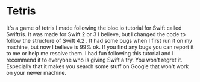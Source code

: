 # Tetris
It's a game of tetris I made following the bloc.io tutorial for Swift called Swiftris. It was made for Swift 2 or 3 I believe, but I changed the code to follow the structure of Swift 4.2 . 
It had some bugs when I first run it on my machine, but now I believe is 99% ok. If you find any bugs you can report it to me or help me resolve them. 
I had fun following this tutorial and I recommend it to everyone who is giving Swift a try. You won't regret it. Especially that it makes you search some stuff on Google that won't work on your newer machine.
